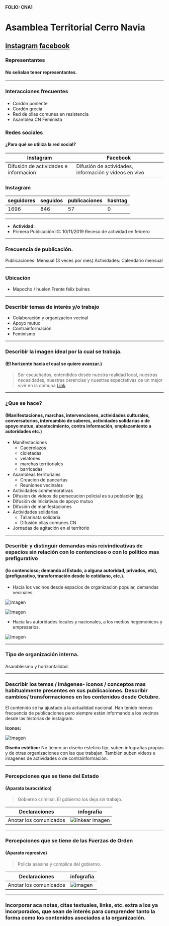 #### FOLIO: CNA1
# Asamblea Territorial Cerro Navia

[instagram](https://www.instagram.com/asambleaterritorialcerronavia/)
[facebook](https://www.facebook.com/Asamblea-Territorial-Cerro-Navia-100812204708110/)
---

### Representantes
#### No señalan tener representantes.

---
### Interacciones frecuentes
#### 
* Cordón poniente
* Cordón grecia
* Red de ollas comunes en resistencia
* Asamblea CN Feminista

### Redes sociales
#### ¿Para qué se utiliza la red social?
| Instagram | Facebook |  
|---|---|
|Difusión de actividades e informacion|Difusión de actividades, información y videos en vivo|

### **Instagram**
| seguidores | seguidos | publicaciones | hashtag 
|---|---|---|---|
|1696|846|57| 0

---

* **Actividad:**   
* Primera Publicación IG: 10/11/2019
Receso de actividad en febrero

---
### Frecuencia de publicación.

Publicaciones: Mensual (3 veces por mes)
Actividades: Calendario mensual

---
### Ubicación
* Mapocho / huelen Frente felix bulnes

---
### Describir temas de interés y/o trabajo
* Colaboración y organizacion vecinal
* Apoyo mutuo
* Contrainformación
* Feminismo

---
### Describir la imagen ideal por la cual se trabaja.
#### (El horizonte hacia el cual se quiere avanzar.)
> Ser escuchados, entendidos desde nuestra realidad local, nuestras necesidades, nuestras cerencias y nuestras expectativas de un mejor vivir en la comuna
[Link](https://www.instagram.com/p/B4s7pWLnFfn/)

---
### ¿Que se hace?
#### (Manifestaciones, marchas, intervenciones, actividades culturales, conversatorios, intercambio de saberes, actividades solidarias o de apoyo mutuo, abastecimiento, contra información, emplazamiento a autoridades etc.)
* Manifestaciones
    * Cacerolazos
    * cicletadas
    * velatones
    * marchas territoriales
    * barricadas
* Asambleas territoriales
    * Creacion de pancartas
    * Reuniones vecinales
* Actividades conmemorativas
* Difusion de videos de persecucion policial es su población [link](https://www.instagram.com/p/B4w-E1nHZj3/)
* Difusión de iniciativas de apoyo mutuo
* Difusión de manifestaciones
* Actividades solidarias
    * Tallarinata solidaria
    * Difusión ollas comunes CN
* Jornadas de agitación en el territorio

---
### Describir y distinguir demandas más reivindicativas de espacios sin relación con lo contencioso o con lo político mas prefigurativo
#### (lo contencioso; demanda al Estado, a alguna autoridad, privados, etc), (prefigurativo, transformación desde lo cotidiano, etc.).
* Hacia los vecinos desde espacios de organizacion popular, demandas vecinales.

![Imagen](Imagen1CNA1.png)

![Imagen](Imagen4CNA1.png)

* Hacia las autoridades locales y nacionales, a los medios hegemonicos y empresarios.

![Imagen](Imagen2CNA1.png)

---
### Tipo de organización interna.
#### 
Asambleismo y horizontalidad.

---
### Describir los temas / imágenes- iconos / conceptos mas habitualmente presentes en sus publicaciones. Describir cambios/ transformaciones en los contenidos desde Octubre.
El contenido se ha ajustado a la actualidad nacional. Han tenido menos frecuencia de publicaciones pero siempre están informando a los vecinos desde las historias de instagram.

**Iconos:**

![Imagen](Imagen3CNA1.png)

**Diseño estético:**
No tienen un diseño estetico fijo, suben infografias propias y de otras organizaciones con las que trabajan. También suben videos e imagenes de actividades o de contrainformación.

---
### Percepciones que se tiene del Estado
#### (Aparato burocrático)
> Gobierno criminal. El gobierno los deja sin trabajo. 

| Declaraciones | infografía | 
|---|---|
|Anotar los comunicados | ![linkear imagen]() |

---
### Percepciones que se tiene de las Fuerzas de Orden
#### (Aparato represivo)
> Policia asesina y complice del gobierno.

| Declaraciones | infografía | 
|---|---|
|Anotar los comunicados | ![imagen]() |


---
### Incorporar aca notas, citas textuales, links, etc. extra a los ya incorporados, que sean de interés para comprender tanto la forma como los contenidos asociados a la organización.
